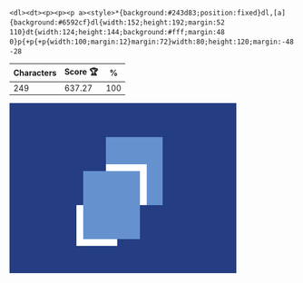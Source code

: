 `<dl><dt><p><p><p a><style>*{background:#243d83;position:fixed}dl,[a]{background:#6592cf}dl{width:152;height:192;margin:52 110}dt{width:124;height:144;background:#fff;margin:48 0}p{+p{+p{width:100;margin:12}margin:72}width:80;height:120;margin:-48-28`

| Characters | Score 🏆 | %   |
| ---------- | -------- | --- |
| 249        | 637.27   | 100 |

![](/2025/Jul2025/17/20250717.png)
